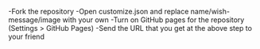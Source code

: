 -Fork the repository
-Open customize.json and replace name/wish-message/image with your own
-Turn on GitHub pages for the repository (Settings > GitHub Pages)
-Send the URL that you get at the above step to your friend
